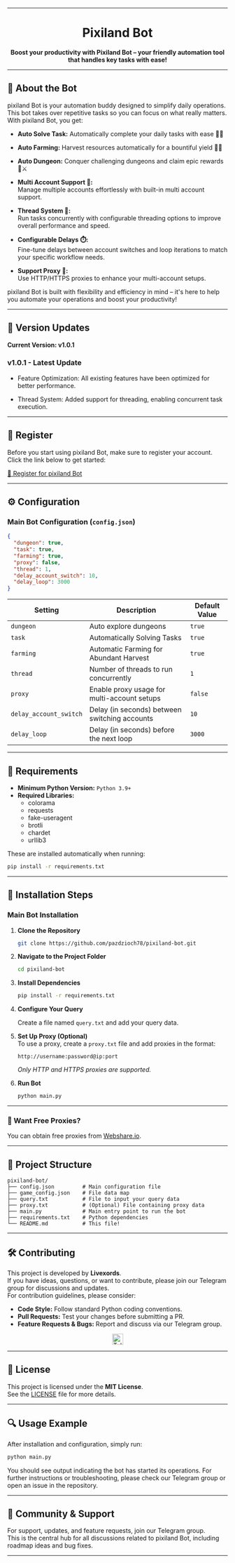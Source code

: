 
---

<h1 align="center">Pixiland Bot</h1>

<p align="center">
<strong>Boost your productivity with Pixiland Bot – your friendly automation tool that handles key tasks with ease!</strong>
</p>


---

## 🚀 About the Bot

pixiland Bot is your automation buddy designed to simplify daily operations. This bot takes over repetitive tasks so you can focus on what really matters. With pixiland Bot, you get:

- **Auto Solve Task:** Automatically complete your daily tasks with ease 🤖✅

- **Auto Farming:** Harvest resources automatically for a bountiful yield 🌾🍀

- **Auto Dungeon:** Conquer challenging dungeons and claim epic rewards 🏰⚔️
- **Multi Account Support 👥:**  
  Manage multiple accounts effortlessly with built-in multi account support.
- **Thread System 🧵:**  
  Run tasks concurrently with configurable threading options to improve overall performance and speed.
- **Configurable Delays ⏱️:**  
  Fine-tune delays between account switches and loop iterations to match your specific workflow needs.
- **Support Proxy 🔌:**  
  Use HTTP/HTTPS proxies to enhance your multi-account setups.

pixiland Bot is built with flexibility and efficiency in mind – it's here to help you automate your operations and boost your productivity!

---

## 🌟 Version Updates

**Current Version: v1.0.1**

### v1.0.1 - Latest Update

- Feature Optimization: All existing features have been optimized for better performance.

- Thread System: Added support for threading, enabling concurrent task execution.

---

## 📝 Register

Before you start using pixiland Bot, make sure to register your account.  
Click the link below to get started:

[🔗 Register for pixiland Bot](https://t.me/pixiland_bot/play?startapp=CANNKAQNLZ)

---

## ⚙️ Configuration

### Main Bot Configuration (`config.json`)

```json
{
  "dungeon": true,
  "task": true,
  "farming": true,
  "proxy": false,
  "thread": 1,
  "delay_account_switch": 10,
  "delay_loop": 3000
}
```

| **Setting**            | **Description**                               | **Default Value** |
| ---------------------- | --------------------------------------------- | ----------------- |
| `dungeon`              | Auto explore dungeons                         | `true`            |
| `task`                 | Automatically Solving Tasks                   | `true`            |
| `farming`              | Automatic Farming for Abundant Harvest        | `true`            |
| `thread`               | Number of threads to run concurrently         | `1`               |
| `proxy`                | Enable proxy usage for multi-account setups   | `false`           |
| `delay_account_switch` | Delay (in seconds) between switching accounts | `10`              |
| `delay_loop`           | Delay (in seconds) before the next loop       | `3000`            |

---

## 📅 Requirements

- **Minimum Python Version:** `Python 3.9+`
- **Required Libraries:**
  - colorama
  - requests
  - fake-useragent
  - brotli
  - chardet
  - urllib3

These are installed automatically when running:

```bash
pip install -r requirements.txt
```

---

## 📅 Installation Steps

### Main Bot Installation

1. **Clone the Repository**

   ```bash
   git clone https://github.com/pazdzioch78/pixiland-bot.git
   ```

2. **Navigate to the Project Folder**

   ```bash
   cd pixiland-bot
   ```

3. **Install Dependencies**

   ```bash
   pip install -r requirements.txt
   ```

4. **Configure Your Query**

   Create a file named `query.txt` and add your query data.

5. **Set Up Proxy (Optional)**  
   To use a proxy, create a `proxy.txt` file and add proxies in the format:

   ```
   http://username:password@ip:port
   ```

   _Only HTTP and HTTPS proxies are supported._

6. **Run Bot**

   ```bash
   python main.py
   ```

---

### 🔹 Want Free Proxies?

You can obtain free proxies from [Webshare.io](https://www.webshare.io/).

---

## 📂 Project Structure

```
pixiland-bot/
├── config.json         # Main configuration file
├── game_config.json    # File data map
├── query.txt           # File to input your query data
├── proxy.txt           # (Optional) File containing proxy data
├── main.py             # Main entry point to run the bot
├── requirements.txt    # Python dependencies
└── README.md           # This file!
```

---

## 🛠️ Contributing

This project is developed by **Livexords**.  
If you have ideas, questions, or want to contribute, please join our Telegram group for discussions and updates.  
For contribution guidelines, please consider:

- **Code Style:** Follow standard Python coding conventions.
- **Pull Requests:** Test your changes before submitting a PR.
- **Feature Requests & Bugs:** Report and discuss via our Telegram group.

<div align="center">
  <a href="https://t.me/livexordsscript" target="_blank">
    <img src="https://img.shields.io/badge/Join-Telegram%20Group-2CA5E0?logo=telegram&style=for-the-badge" height="25" alt="Telegram Group" />
  </a>
</div>

---

## 📖 License

This project is licensed under the **MIT License**.  
See the [LICENSE](LICENSE) file for more details.

---

## 🔍 Usage Example

After installation and configuration, simply run:

```bash
python main.py
```

You should see output indicating the bot has started its operations. For further instructions or troubleshooting, please check our Telegram group or open an issue in the repository.

---

## 📣 Community & Support

For support, updates, and feature requests, join our Telegram group.  
This is the central hub for all discussions related to pixiland Bot, including roadmap ideas and bug fixes.

---
